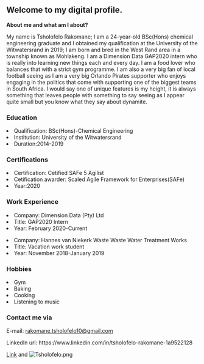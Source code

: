 ## Welcome to my digital profile.

**About me and what am I about?** 
  
My name is Tsholofelo Rakomane; I am a 24-year-old BSc(Hons) chemical engineering graduate and I obtained my qualification at the
University of the Witwatersrand in 2019; I am born and bred in the West Rand area in a township known as Mohlakeng. I am a Dimension Data GAP2020 intern who is really into learning new things each and every day. I am a food lover who balances that with a strict gym programme. I am also a very big fan of local football seeing as I am a very big Orlando Pirates supporter who enjoys engaging in the politics that come with supporting one of the biggest teams in South Africa. I would say one of unique features is my height, it is always something that leaves people with something to say seeing as I appear quite small but you know what they say about dynamite.

### Education

<li>Qualification: BSc(Hons)-Chemical Engineering</li>
<li>Institution: University of the Witwatersrand</li>
<li>Duration:2014-2019</li>

### Certifications

<li>Certification: Cetified SAFe 5 Agilist</li>
<li>Cetification awarder: Scaled Agile Framework for Enterprises(SAFe)</li>
<li>Year:2020</li>

### Work Experience
<li>Company: Dimension Data (Pty) Ltd</li>
<li>Title: GAP2020 Intern</li>
<li>Year: February 2020-Current</li>

<p><li>Company: Hannes van Niekerk Waste Waste Water Treatment Works</li>
<li>Title: Vacation work student</li>
<li>Year: November 2018-January 2019</li></p>

### Hobbies 
<li>Gym</li>
<li>Baking</li>
<li>Cooking</li>
<li>Listening to music</li>


### Contact me via 
E-mail: rakomane.tsholofelo10@gmail.com
<p>LinkedIn url: https://www.linkedin.com/in/tsholofelo-rakomane-1a9522128</p>

[Link](url) and ![Tsholofelo.png](src)
```
